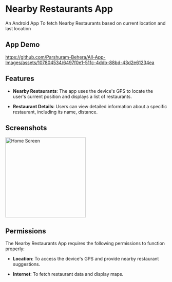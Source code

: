 # Nearby Restaurants App
An Android App To fetch Nearby Restaurants based on current location and last location

## App Demo

https://github.com/Parshuram-Behera/All-App-Images/assets/107804534/6497f0e1-511c-4ddb-88bd-43d2e61234ea


## Features

- **Nearby Restaurants**: The app uses the device's GPS to locate the user's current position and displays a list of restaurants.

- **Restaurant Details**: Users can view detailed information about a specific restaurant, including its name, distance.

## Screenshots
<img src="https://github.com/Parshuram-Behera/All-App-Images/assets/107804534/ca2f4807-49c7-4f12-bcf2-f79e1aebe8b3" alt="Home Screen" width="250"/>


## Permissions
The Nearby Restaurants App requires the following permissions to function properly:

- **Location**: To access the device's GPS and provide nearby restaurant suggestions.

- **Internet**: To fetch restaurant data and display maps.
